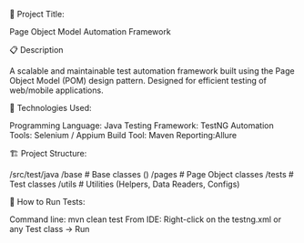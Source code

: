 📄 Project Title:

Page Object Model Automation Framework

📋 Description

A scalable and maintainable test automation framework built using the Page Object Model (POM) design pattern. Designed for efficient testing of web/mobile applications.

🚀 Technologies Used:

Programming Language: Java 
Testing Framework: TestNG 
Automation Tools: Selenium / Appium 
Build Tool:  Maven 
Reporting:Allure 

🏗️ Project Structure:

/src/test/java
    /base      # Base classes ()
    /pages     # Page Object classes
    /tests     # Test classes
    /utils     # Utilities (Helpers, Data Readers, Configs)

🧪 How to Run Tests:

Command line:
mvn clean test
From IDE:
Right-click on the testng.xml or any Test class -> Run
